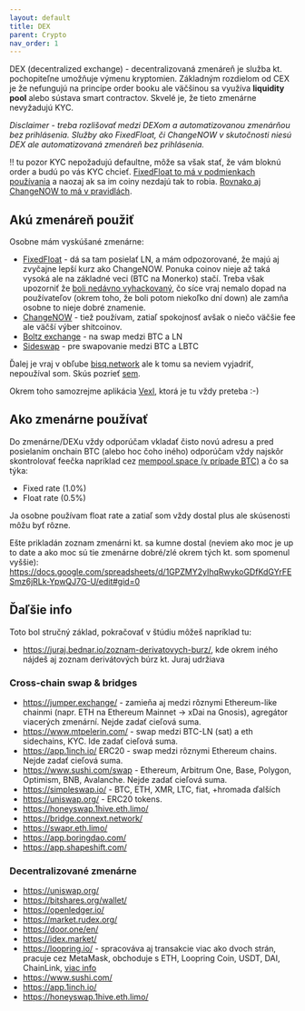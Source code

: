 ```yaml
---
layout: default
title: DEX
parent: Crypto
nav_order: 1
---
```


DEX (decentralized exchange) - decentralizovaná zmenáreň je služba kt. pochopiteľne umožňuje výmenu kryptomien. Základným rozdielom od CEX je že nefungujú na princípe order booku ale väčšinou sa využíva <b>liquidity pool</b> alebo sústava smart contractov. Skvelé je, že tieto zmenárne nevyžadujú KYC.

_Disclaimer - treba rozlišovať medzi DEXom a automatizovanou zmenárňou bez prihlásenia. Služby ako FixedFloat, či ChangeNOW v skutočnosti niesú DEX ale automatizovaná zmenáreň bez prihlásenia._

!! tu pozor KYC nepožadujú defaultne, môže sa však stať, že vám bloknú order a budú po vás KYC chcieť. <a href="https://ff.io/terms-of-service#terms_section_7">FixedFloat to má v podmienkach používania</a> a naozaj ak sa im coiny nezdajú tak to robia. 
<a href="https://changenow.io/faq/kyc">Rovnako aj ChangeNOW to má v pravidlách</a>.

## Akú zmenáreň použiť
Osobne mám vyskúšané zmenárne:
- <a href="https://ff.io/">FixedFloat</a> - dá sa tam posielať LN, a mám odpozorované, že majú aj zvyčajne lepší kurz ako ChangeNOW. Ponuka coinov nieje až taká vysoká ale na základné veci (BTC na Monerko) stačí. Treba však upozorniť že <a href="https://decrypt.co/218077/fixedfloat-hack-26-million-bitcoin-ethereum">boli nedávno vyhackovaný</a>, čo síce vraj nemalo dopad na používateľov (okrem toho, že boli potom niekoľko dní down) ale zamňa osobne to nieje dobré znamenie.
- <a href="https://changenow.io/">ChangeNOW</a> - tiež používam, zatiaľ spokojnosť avšak o niečo väčšie fee ale väčší výber shitcoinov.
- <a href="https://boltz.exchange/">Boltz exchange</a> - na swap medzi BTC a LN
- <a href="https://sideswap.io/peg-in-out/">Sideswap</a> - pre swapovanie medzi BTC a LBTC

Ďalej je vraj v obľube <a href="https://bisq.network/">bisq.network</a> ale k tomu sa neviem vyjadriť, nepoužíval som. Skús pozrieť <a href="http://www.bitcoinpit.net/index.php/ako-kupit-bitcoin-v-decentralizovanej-zmenarni-bisq/">sem</a>. 

Okrem toho samozrejme aplikácia <a href="https://vexl.it/">Vexl</a>, ktorá je tu vždy preteba :-)

## Ako zmenárne používať
Do zmenárne/DEXu vždy odporúčam vkladať čisto novú adresu a pred posielaním onchain BTC (alebo hoc čoho iného) odporúčam vždy najskôr skontrolovať feečka napríklad cez <a href="https://mempool.space/">mempool.space (v prípade BTC)</a> a čo sa týka:
- Fixed rate (1.0%)
- Float rate (0.5%) 

Ja osobne používam float rate a zatiaľ som vždy dostal plus ale skúsenosti môžu byť rôzne.

Ešte prikladán zoznam zmenárni kt. sa kumne dostal (neviem ako moc je up to date a ako moc sú tie zmenárne dobré/zlé okrem tých kt. som spomenul vyššie):
<a href="https://docs.google.com/spreadsheets/d/1GPZMY2yIhqRwykoGDfKdGYrFESmz6jRLk-YpwQJ7G-U/edit#gid=0">https://docs.google.com/spreadsheets/d/1GPZMY2yIhqRwykoGDfKdGYrFESmz6jRLk-YpwQJ7G-U/edit#gid=0</a>

## Ďaľšie info
Toto bol stručný základ, pokračovať v štúdiu môžeš napríklad tu:
 - <a href="https://juraj.bednar.io/zoznam-derivatovych-burz/">https://juraj.bednar.io/zoznam-derivatovych-burz/</a>, kde okrem iného nájdeš aj zoznam derivátových búrz kt. Juraj udržiava

### Cross-chain swap & bridges
- https://jumper.exchange/ - zamieňa aj medzi rôznymi Ethereum-like chainmi (napr. ETH na Ethereum Mainnet → xDai na Gnosis), agregátor viacerých zmenární. Nejde zadať cieľová suma.
- https://www.mtpelerin.com/ - swap medzi BTC-LN (sat) a eth sidechains, KYC. Ide zadať cieľová suma.
- https://app.1inch.io/ ERC20 - swap medzi rôznymi Ethereum chains. Nejde zadať cieľová suma.
- https://www.sushi.com/swap - Ethereum, Arbitrum One, Base, Polygon, Optimism, BNB, Avalanche. Nejde zadať cieľová suma.
- https://simpleswap.io/ - BTC, ETH, XMR, LTC, fiat, +hromada ďalších
- https://uniswap.org/ - ERC20 tokens. 
- https://honeyswap.1hive.eth.limo/ 
- https://bridge.connext.network/ 
- https://swapr.eth.limo/ 
- https://app.boringdao.com/ 
- https://app.shapeshift.com/

### Decentralizované zmenárne
- https://uniswap.org/
- https://bitshares.org/wallet/
- https://openledger.io/
- https://market.rudex.org/
- https://door.one/en/
- https://idex.market/
- https://loopring.io/ - spracováva aj transakcie viac ako dvoch strán, pracuje cez MetaMask, obchoduje s ETH, Loopring Coin, USDT, DAI, ChainLink, <a href="https://www.publish0x.com/cryptonators-airdrop-hunt/loopring-a-new-exchange-aims-to-revolutionize-crypto-trading-xwpnnr">viac info</a>
- https://www.sushi.com/
- https://app.1inch.io/ 
- https://honeyswap.1hive.eth.limo/
